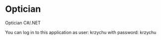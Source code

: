 # Optician
Optician C#/.NET


You can log in to this application as user: krzychu with password: krzychu

